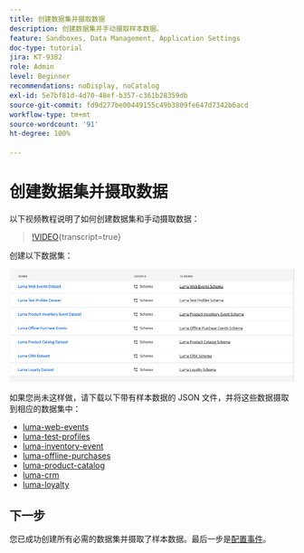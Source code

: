 ```yaml
---
title: 创建数据集并摄取数据
description: 创建数据集并手动摄取样本数据。
feature: Sandboxes, Data Management, Application Settings
doc-type: tutorial
jira: KT-9382
role: Admin
level: Beginner
recommendations: noDisplay, noCatalog
exl-id: 5e7bf81d-4d70-48ef-b357-c361b28359db
source-git-commit: fd9d277be00449155c49b3809fe647d7342b6acd
workflow-type: tm+mt
source-wordcount: '91'
ht-degree: 100%

---
```


# 创建数据集并摄取数据

以下视频教程说明了如何创建数据集和手动摄取数据：

>[!VIDEO](https://video.tv.adobe.com/v/3416647?quality=12&learn=on&captions=chi_hans){transcript=true}

创建以下数据集：

![创建数据集](/help/tutorial-configure-a-training-sandbox/assets/datasets.png)

如果您尚未这样做，请下载以下带有样本数据的 JSON 文件，并将这些数据摄取到相应的数据集中：

* [luma-web-events](/help/tutorial-configure-a-training-sandbox/assets/luma-data/luma-web-events.json)
* [luma-test-profiles](/help/tutorial-configure-a-training-sandbox/assets/luma-data/luma-test-profiles.json)
* [luma-inventory-event](/help/tutorial-configure-a-training-sandbox/assets/luma-data/luma-inventory-events.json)
* [luma-offline-purchases](/help/tutorial-configure-a-training-sandbox/assets/luma-data/luma-offline-purchases.json)
* [luma-product-catalog](/help/tutorial-configure-a-training-sandbox/assets/luma-data/luma-product-catalog.json)
* [luma-crm](/help/tutorial-configure-a-training-sandbox/assets/luma-data/luma-crm.json)
* [luma-loyalty](/help/tutorial-configure-a-training-sandbox/assets/luma-data/luma-loyalty.json)


## 下一步

您已成功创建所有必需的数据集并摄取了样本数据。最后一步是[配置事件](/help/tutorial-configure-a-training-sandbox/configure-events.md)。
